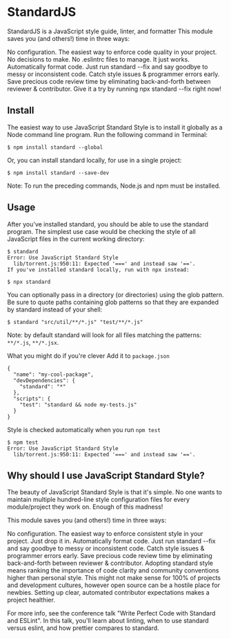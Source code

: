 # StandardJS

StandardJS is a JavaScript style guide, linter, and formatter
This module saves you (and others!) time in three ways:

No configuration. The easiest way to enforce code quality in your project. No decisions to make. No .eslintrc files to manage. It just works.
Automatically format code. Just run standard --fix and say goodbye to messy or inconsistent code.
Catch style issues & programmer errors early. Save precious code review time by eliminating back-and-forth between reviewer & contributor.
Give it a try by running npx standard --fix right now!

## Install
The easiest way to use JavaScript Standard Style is to install it globally as a Node command line program. Run the following command in Terminal:
```
$ npm install standard --global
```
Or, you can install standard locally, for use in a single project:
```
$ npm install standard --save-dev
```
Note: To run the preceding commands, Node.js and npm must be installed.

## Usage
After you've installed standard, you should be able to use the standard program. The simplest use case would be checking the style of all JavaScript files in the current working directory:
```
$ standard
Error: Use JavaScript Standard Style
  lib/torrent.js:950:11: Expected '===' and instead saw '=='.
If you've installed standard locally, run with npx instead:

$ npx standard
```
You can optionally pass in a directory (or directories) using the glob pattern. Be sure to quote paths containing glob patterns so that they are expanded by standard instead of your shell:
```
$ standard "src/util/**/*.js" "test/**/*.js"
```
Note: by default standard will look for all files matching the patterns: `**/*.js`, `**/*.jsx`.

What you might do if you're clever
Add it to `package.json`
```
{
  "name": "my-cool-package",
  "devDependencies": {
    "standard": "*"
  },
  "scripts": {
    "test": "standard && node my-tests.js"
  }
}
```
Style is checked automatically when you run `npm test`
```
$ npm test
Error: Use JavaScript Standard Style
  lib/torrent.js:950:11: Expected '===' and instead saw '=='.
```

## Why should I use JavaScript Standard Style?
The beauty of JavaScript Standard Style is that it's simple. No one wants to maintain multiple hundred-line style configuration files for every module/project they work on. Enough of this madness!

This module saves you (and others!) time in three ways:

No configuration. The easiest way to enforce consistent style in your project. Just drop it in.
Automatically format code. Just run standard --fix and say goodbye to messy or inconsistent code.
Catch style issues & programmer errors early. Save precious code review time by eliminating back-and-forth between reviewer & contributor.
Adopting standard style means ranking the importance of code clarity and community conventions higher than personal style. This might not make sense for 100% of projects and development cultures, however open source can be a hostile place for newbies. Setting up clear, automated contributor expectations makes a project healthier.

For more info, see the conference talk "Write Perfect Code with Standard and ESLint". In this talk, you'll learn about linting, when to use standard versus eslint, and how prettier compares to standard.
